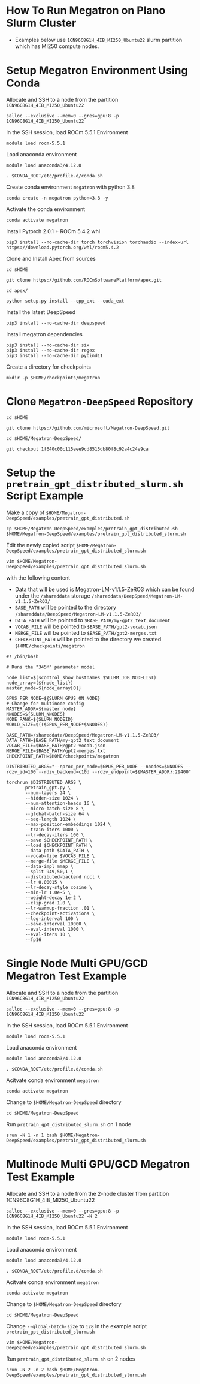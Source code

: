 # How To Run Megatron on Plano Slurm Cluster 
- Examples below use `1CN96C8G1H_4IB_MI250_Ubuntu22` slurm partition which has MI250 compute nodes.
# Setup Megatron Environment Using Conda  
Allocate and SSH to a node from the partition `1CN96C8G1H_4IB_MI250_Ubuntu22`
```
salloc --exclusive --mem=0 --gres=gpu:8 -p 1CN96C8G1H_4IB_MI250_Ubuntu22
```
In the SSH session, load ROCm 5.5.1 Environment
```
module load rocm-5.5.1
```
Load anaconda environment 
```
module load anaconda3/4.12.0 
```
```
. $CONDA_ROOT/etc/profile.d/conda.sh
```
Create conda environment `megatron` with python 3.8
```
conda create -n megatron python=3.8 -y
```
Activate the conda environment 
```
conda activate megatron
```
Install Pytorch 2.0.1 + ROCm 5.4.2 whl
```
pip3 install --no-cache-dir torch torchvision torchaudio --index-url https://download.pytorch.org/whl/rocm5.4.2
```
Clone and Install Apex from sources  
```
cd $HOME
```
```
git clone https://github.com/ROCmSoftwarePlatform/apex.git
```
```
cd apex/
```
```
python setup.py install --cpp_ext --cuda_ext
```
Install the latest DeepSpeed
```
pip3 install --no-cache-dir deepspeed
```
Install megatron dependencies 
```
pip3 install --no-cache-dir six
pip3 install --no-cache-dir regex
pip3 install --no-cache-dir pybind11
```
Create a directory for checkpoints
```
mkdir -p $HOME/checkpoints/megatron
```
# Clone `Megatron-DeepSpeed` Repository
```
cd $HOME
```
```
git clone https://github.com/microsoft/Megatron-DeepSpeed.git
```
```
cd $HOME/Megatron-DeepSpeed/
```
```
git checkout 1f640c00c115eee9cd8515db80f8c92a4c24e9ca
```
# Setup the `pretrain_gpt_distributed_slurm.sh` Script Example
Make a copy of `$HOME/Megatron-DeepSpeed/examples/pretrain_gpt_distributed.sh`
```
cp $HOME/Megatron-DeepSpeed/examples/pretrain_gpt_distributed.sh $HOME/Megatron-DeepSpeed/examples/pretrain_gpt_distributed_slurm.sh
```
Edit the newly copied script `$HOME/Megatron-DeepSpeed/examples/pretrain_gpt_distributed_slurm.sh`
```
vim $HOME/Megatron-DeepSpeed/examples/pretrain_gpt_distributed_slurm.sh
```
with the following content
- Data that will be used is Megatron-LM-v1.1.5-ZeRO3 which can be found under the `/shareddata` storage `/shareddata/DeepSpeed/Megatron-LM-v1.1.5-ZeRO3/`
- `BASE_PATH` will be pointed to the directory `/shareddata/DeepSpeed/Megatron-LM-v1.1.5-ZeRO3/`
- `DATA_PATH` will be pointed to `$BASE_PATH/my-gpt2_text_document`
- `VOCAB_FILE` will be pointed to `$BASE_PATH/gpt2-vocab.json`
- `MERGE_FILE` will be pointed to `$BASE_PATH/gpt2-merges.txt`
- `CHECKPOINT_PATH` will be pointed to the directory we created `$HOME/checkpoints/megatron`
```
#! /bin/bash

# Runs the "345M" parameter model

node_list=$(scontrol show hostnames $SLURM_JOB_NODELIST)
node_array=(${node_list})
master_node=${node_array[0]}

GPUS_PER_NODE=${SLURM_GPUS_ON_NODE}
# Change for multinode config
MASTER_ADDR=${master_node}
NNODES=${SLURM_NNODES}
NODE_RANK=${SLURM_NODEID}
WORLD_SIZE=$(($GPUS_PER_NODE*$NNODES))

BASE_PATH=/shareddata/DeepSpeed/Megatron-LM-v1.1.5-ZeRO3/
DATA_PATH=$BASE_PATH/my-gpt2_text_document
VOCAB_FILE=$BASE_PATH/gpt2-vocab.json
MERGE_FILE=$BASE_PATH/gpt2-merges.txt
CHECKPOINT_PATH=$HOME/checkpoints/megatron

DISTRIBUTED_ARGS="--nproc_per_node=$GPUS_PER_NODE --nnodes=$NNODES --rdzv_id=100 --rdzv_backend=c10d --rdzv_endpoint=${MASTER_ADDR}:29400"

torchrun $DISTRIBUTED_ARGS \
       pretrain_gpt.py \
       --num-layers 24 \
       --hidden-size 1024 \
       --num-attention-heads 16 \
       --micro-batch-size 8 \
       --global-batch-size 64 \
       --seq-length 1024 \
       --max-position-embeddings 1024 \
       --train-iters 1000 \
       --lr-decay-iters 100 \
       --save $CHECKPOINT_PATH \
       --load $CHECKPOINT_PATH \
       --data-path $DATA_PATH \
       --vocab-file $VOCAB_FILE \
       --merge-file $MERGE_FILE \
       --data-impl mmap \
       --split 949,50,1 \
       --distributed-backend nccl \
       --lr 0.00015 \
       --lr-decay-style cosine \
       --min-lr 1.0e-5 \
       --weight-decay 1e-2 \
       --clip-grad 1.0 \
       --lr-warmup-fraction .01 \
       --checkpoint-activations \
       --log-interval 100 \
       --save-interval 10000 \
       --eval-interval 1000 \
       --eval-iters 10 \
       --fp16

```
# Single Node Multi GPU/GCD Megatron Test Example
Allocate and SSH to a node from the partition `1CN96C8G1H_4IB_MI250_Ubuntu22`
```
salloc --exclusive --mem=0 --gres=gpu:8 -p 1CN96C8G1H_4IB_MI250_Ubuntu22 
```
In the SSH session, load ROCm 5.5.1 Environment
```
module load rocm-5.5.1
```
Load anaconda environment 
```
module load anaconda3/4.12.0 
```
```
. $CONDA_ROOT/etc/profile.d/conda.sh
```
Acitvate conda environment `megatron`
```
conda activate megatron 
```
Change to `$HOME/Megatron-DeepSpeed` directory
```
cd $HOME/Megatron-DeepSpeed
```
Run `pretrain_gpt_distributed_slurm.sh` on 1 node
```
srun -N 1 -n 1 bash $HOME/Megatron-DeepSpeed/examples/pretrain_gpt_distributed_slurm.sh
```
# Multinode Multi GPU/GCD Megatron Test Example
Allocate and SSH to a node from the 2-node cluster from partition 1CN96C8G1H_4IB_MI250_Ubuntu22
```
salloc --exclusive --mem=0 --gres=gpu:8 -p 1CN96C8G1H_4IB_MI250_Ubuntu22 -N 2
```
In the SSH session, load ROCm 5.5.1 Environment
```
module load rocm-5.5.1 
```
Load anaconda environment 
```
module load anaconda3/4.12.0 
```
```
. $CONDA_ROOT/etc/profile.d/conda.sh
```
Acitvate conda environment `megatron`
```
conda activate megatron 
```
Change to `$HOME/Megatron-DeepSpeed` directory
```
cd $HOME/Megatron-DeepSpeed
```
Change `--global-batch-size` to `128` in the example script `pretrain_gpt_distributed_slurm.sh`
```
vim $HOME/Megatron-DeepSpeed/examples/pretrain_gpt_distributed_slurm.sh
```
Run `pretrain_gpt_distributed_slurm.sh` on 2 nodes
```
srun -N 2 -n 2 bash $HOME/Megatron-DeepSpeed/examples/pretrain_gpt_distributed_slurm.sh
```
